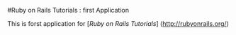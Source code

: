 #Ruby on Rails Tutorials : first Application

This is forst application for [*Ruby on Rails Tutorials*] (http://rubyonrails.org/)

